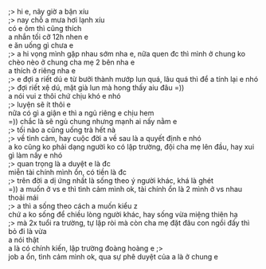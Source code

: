 ;> hi e, nãy giờ a bận xíu<br>
;> nay chỗ a mưa hơi lạnh xíu<br>
có e ôm thì cũng thích<br>
a nhắn tối cỡ 12h nhen e<br>
e ăn uống gì chưa e<br>
;> a hi vọng mình gặp nhau sớm nha e, nữa quen đc thì mình ở chung ko chèo nèo ở chung cha mẹ 2 bên nha e<br>
a thích ở riêng nha e<br>
;> e đợi a riết dú e từ bưởi thành mướp lun quá, lâu quá thì để a tính lại e nhó<br>
;> đợi riết xệ dú, mặt già lun mà hong thấy aiu đâu =))<br>
a nói vui z thôi chứ chịu khó e nhó<br>
;> luyện sẽ ít thôi e<br>
nữa có gì a giận e thì a ngủ riêng e chịu hem<br>
=)) chắc là sẽ ngủ chung nhưng mạnh ai nấy nằm e<br>
;> tối nào a cũng uống trà hết nà<br>
;> về tình cảm, hay cuộc đời a về sau là a quyết định e nhó<br>
a ko cũng ko phải dạng người ko có lập trường, đội cha mẹ lên đầu, hay xui gì làm nấy e nhó<br>
;> quan trọng là a duyệt e là đc<br>
miễn tài chính mình ổn, có tiền là đc<br>
;> trên đời a dị ứng nhất là sống theo ý người khác, khá là ghét<br>
=)) a muốn ở vs e thì tình cảm mình ok, tài chính ổn là 2 mình ở vs nhau thoải mái<br>
;> a thì a sống theo cách a muốn kiểu z<br>
chứ a ko sống để chiều lòng người khác, hay sống vừa miệng thiên hạ<br>
;> mà 2x tuổi ra trường, tự lập ròi mà còn cha mẹ đặt đâu con ngồi đấy thì bỏ đi là vừa<br>
a nói thật<br>
a là có chính kiến, lập trường đoàng hoàng e ;><br>
job a ổn, tình cảm mình ok, qua sự phê duyệt của a là ở chung e 
